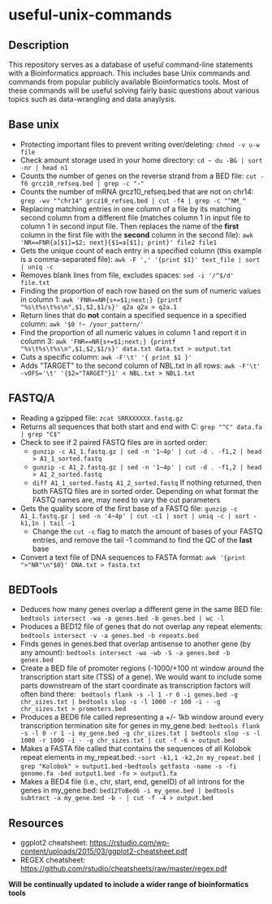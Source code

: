 # useful-unix-commands
## Description 
This repository serves as a database of useful command-line statements with a Bioinformatics approach. This includes base Unix commands and commands from popular publicly available Bioinformatics tools. Most of these commands will be useful solving fairly basic questions about various topics such as data-wrangling and data anaylysis. 

## Base unix
- Protecting important files to prevent writing over/deleting: `chmod -v u-w file`
- Check amount storage used in your home directory: `cd ~ du -BG | sort -nr | head n1`
- Counts the number of genes on the reverse strand from a BED file: `cut -f6 grcz10_refseq.bed | grep -c "-"`
- Counts the number of mRNA grcz10_refseq.bed that are not on chr14: `grep -wv "^chr14" grcz10_refseq.bed | cut -f4 | grep -c "^NM_"`
- Replacing matching entries in one column of a file by its matching second column from a different file (matches column 1 in input file to column 1 in second input file. Then replaces the name of the **first** column in the first file with the **second** column in the second file): `awk 'NR==FNR{a[$1]=$2; next}{$1=a[$1]; print}' file2 file1`
- Gets the unique count of each entry in a specified column (this example is a comma-separated file): `awk -F ',' '{print $1}' text_file | sort | uniq -c`
- Removes blank lines from file, excludes spaces: `sed -i '/^$/d' file.txt`
- Finding the proportion of each row based on the sum of numeric values in column 1: `awk 'FNR==NR{s+=$1;next;} {printf "%s\t%s\t%s\n",$1,$2,$1/s}' q2a q2a > q2a.1`
- Return lines that do **not** contain a specified sequence in a specified column: `awk '$0 !~ /your_pattern/'`
- Find the proportion of all numeric values in column 1 and report it in column 3: `awk 'FNR==NR{s+=$1;next;} {printf "%s\t%s\t%s\n",$1,$2,$1/s}' data.txt data.txt > output.txt`
- Cuts a specific column: `awk -F'\t' '{ print $1 }'`
- Adds "TARGET" to the second column of NBL.txt in all rows: `awk -F'\t' -vOFS='\t' '{$2="TARGET"}1' < NBL.txt > NBL1.txt`

## FASTQ/A
- Reading a gzipped file: `zcat SRRXXXXXX.fastq.gz`
- Returns all sequences that both start and end with C: `grep "^C" data.fa | grep "C$"`
- Check to see if 2 paired FASTQ files are in sorted order:
  - `gunzip -c A1_1.fastq.gz | sed -n '1~4p' | cut -d . -f1,2 | head > A1_1_sorted.fastq`
  - `gunzip -c A1_2.fastq.gz | sed -n '1~4p' | cut -d . -f1,2 | head > A1_2_sorted.fastq`
  - `diff A1_1_sorted.fastq A1_2_sorted.fastq` If nothing returned, then both FASTQ files are in sorted order. Depending on what format the FASTQ names are, may need to vary the cut parameters
- Gets the quality score of the first base of a FASTQ file: `gunzip -c A1_1.fastq.gz | sed -n '4~4p' | cut -c1 | sort | uniq -c | sort -k1,1n | tail -1`
  - Change the `cut -c` flag to match the amount of bases of your FASTQ entries, and remove the tail -1 command to find the QC of the **last** base
- Convert a text file of DNA sequences to FASTA format: `awk '{print ">"NR"\n"$0}' DNA.txt > fasta.txt`

## BEDTools
- Deduces how many genes overlap a different gene in the same BED file: `bedtools intersect -wa -a genes.bed -b genes.bed | wc -l`
- Produces a BED12 file of genes that do not overlap any repeat elements: `bedtools intersect -v -a genes.bed -b repeats.bed`
- Finds genes in genes.bed that overlap antisense to another gene (by any amount): `bedtools intersect -wa -wb -S -a genes.bed -b genes.bed`
- Create a BED file of promoter regions (-1000/+100 nt window around the transcription start site (TSS) of a gene). We would want to include some parts downstream of the start coordinate as transcription factors will often bind there: ` bedtools flank -s -l 1 -r 0 -i genes.bed -g chr_sizes.txt | bedtools slop -s -l 1000 -r 100 -i - -g chr_sizes.txt > promoters.bed`
- Produces a BED6 file called representing a +/- 1kb window around every transcription termination site for genes in my_gene.bed: `bedtools flank -s -l 0 -r 1 -i my_gene.bed -g chr_sizes.txt | bedtools slop -s -l 1000 -r 1000 -i - -g chr_sizes.txt | cut -f -6 > output.bed`
- Makes a FASTA file called that contains the sequences of all Kolobok repeat elements in my_repeat.bed: 
  -`sort -k1,1 -k2,2n my_repeat.bed | grep "Kolobok" > output1.bed`
  -`bedtools getfasta -name -s -fi genome.fa -bed output1.bed -fo > output1.fa`
- Makes a BED4 file (i.e., chr, start, end, geneID) of all introns for the genes in my_gene.bed: `bed12ToBed6 -i my_gene.bed | bedtools subtract -a my_gene.bed -b - | cut -f -4 > output.bed`

## Resources
- ggplot2 cheatsheet: https://rstudio.com/wp-content/uploads/2015/03/ggplot2-cheatsheet.pdf
- REGEX cheatsheet: https://github.com/rstudio/cheatsheets/raw/master/regex.pdf

**Will be continually updated to include a wider range of bioinformatics tools**
